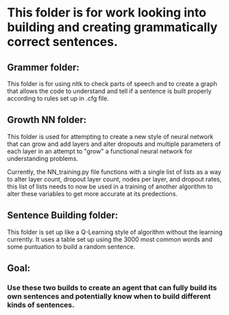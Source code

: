 # This folder is for work looking into building and creating grammatically correct sentences.

## Grammer folder:

This folder is for using nltk to check parts of speech and to create a graph that allows the code to understand and tell if a sentence is built properly according to rules set up in .cfg file.

## Growth NN folder:
This folder is used for attempting to create a new style of neural network that can grow and add layers and alter dropouts and multiple parameters of each layer in an attempt to "grow" a functional neural network for understanding problems.

Currently, the NN_training.py file functions with a single list of lists as a way to alter layer count, dropout layer count, nodes per layer, and dropout rates, this list of lists needs to now be used in a training of another algorithm to alter these variables to get more accurate at its predections.

## Sentence Building folder:

This folder is set up like a Q-Learning style of algorithm without the learning currently. It uses a table set up using the 3000 most common words and some puntuation to build a random sentence.

## Goal:
### Use these two builds to create an agent that can fully build its own sentences and potentially know when to build different kinds of sentences.